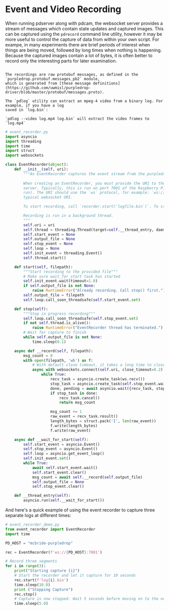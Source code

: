 Event and Video Recording
=========================

When running pdserver along with pdcam, the websocket server provides a stream
of messages which contain state updates and captured images. This can be captured
using the `pdrecord` command line utility, however it may be more useful to 
control the capture of data from within your own script. For exampe, in many
experiments there are brief periods of interest when things are being moved,
followed by long times when nothing is happening. Because the captured images
contain a lot of bytes, it is often better to record only the interesting 
parts for later examination. 

```{note}

The recordings are raw protobuf messages, as defined in the `purpledrop.protobuf.messages_pb2` module, 
which is generated from [these message definitions](https://github.com/uwmisl/purpledrop-driver/blob/master/protobuf/messages.proto).

The `pdlog` utility can extract an mpeg-4 video from a binary log. For example, if you have a log 
saved in `log.bin`:

`pdlog --video log.mp4 log.bin` will extract the video frames to `log.mp4`
```

```python
# event_recorder.py
import asyncio
import threading
import time
import struct
import websockets

class EventRecorder(object):
    def __init__(self, uri):
        """An EventRecorder captures the event stream from the purpledrop API server to a file
        
        When creating an EventRecorder, you must provide the URI to the purpledrop websocket 
        server. Typically, this is run on port 7001 of the Raspberry PI (or whever pdserver is
        run). The URI should use the `ws` protocol, for example: `ws://localhost:7001` is a
        typical websocket URI. 

        To start recording, call `recorder.start('logfile.bin`)`. To stop, call `recorder.stop()`. 

        Recording is run in a background thread.
        """
        self.uri = uri
        self.thread = threading.Thread(target=self.__thread_entry, daemon=True)
        self.start_event = None
        self.output_file = None
        self.stop_event = None
        self.loop = None
        self.init_event = threading.Event()
        self.thread.start()

    def start(self, filepath):
        """Start recording to the provided file"""
        # Make sure wait_for_start task has started
        self.init_event.wait(timeout=1.0)
        if self.output_file is not None:
            raise RuntimeError("Already recording. Call stop() first.")
        self.output_file = filepath
        self.loop.call_soon_threadsafe(self.start_event.set)

    def stop(self):
        """Stop in progress recording"""
        self.loop.call_soon_threadsafe(self.stop_event.set)
        if not self.thread.is_alive():
            raise RuntimeError("EventRecorder thread has terminated.")
        # Wait for capture to finish
        while self.output_file is not None:
            time.sleep(0.1)

    async def __record(self, filepath):
        msg_count = 0
        with open(filepath, 'wb') as f:
            # With default close timeout, it takes a long time to close.
            async with websockets.connect(self.uri, close_timeout=0.2) as ws:
                while True:
                    recv_task = asyncio.create_task(ws.recv())
                    stop_task = asyncio.create_task(self.stop_event.wait())
                    done, pending = await asyncio.wait({recv_task, stop_task}, return_when=asyncio.FIRST_COMPLETED)
                    if stop_task in done:
                        recv_task.cancel()
                        return msg_count

                    msg_count += 1
                    raw_event = recv_task.result()
                    length_bytes = struct.pack('I', len(raw_event))
                    f.write(length_bytes)
                    f.write(raw_event)

    async def __wait_for_start(self):
        self.start_event = asyncio.Event()
        self.stop_event = asyncio.Event()
        self.loop = asyncio.get_event_loop()
        self.init_event.set()
        while True:
            await self.start_event.wait()
            self.start_event.clear()
            msg_count = await self.__record(self.output_file)
            self.output_file = None
            self.stop_event.clear()

    def __thread_entry(self):
        asyncio.run(self.__wait_for_start())
```

And here's a quick example of using the event recorder to capture three separate logs at different times:

```python
# event_recorder_demo.py
from event_recorder import EventRecorder
import time

PD_HOST = "mcbride-purpledrop"

rec = EventRecorder(f'ws://{PD_HOST}:7001')

# Record three segments
for i in range(3):
    print("Starting capture {i}")
    # Start the recorder and let it capture for 10 seconds
    rec.start(f'log{i}.bin')
    time.sleep(10.0)
    print ("Stopping Capture")
    rec.stop()
    # Capture is now stopped. Wait 5 seconds before moving on to the next
    time.sleep(5.0)
```